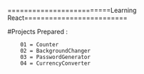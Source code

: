 =========================Learning React=========================

#Projects Prepared :
`````````````````````
    01 = Counter
    02 = BackgroundChanger
    03 = PasswordGenerator
    04 = CurrencyConverter